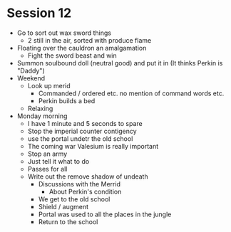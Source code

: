 # Session 12
 - Go to sort out wax sword things
   - 2 still in the air, sorted with produce flame
 - Floating over the cauldron an amalgamation
   - Fight the sword beast and win
 - Summon soulbound doll (neutral good) and put it in (It thinks Perkin is "Daddy")
 - Weekend
   - Look up merid
     - Commanded / ordered etc. no mention of command words etc.
     - Perkin builds a bed
   - Relaxing
 - Monday morning
   - I have 1 minute and 5 seconds to spare
   - Stop the imperial counter contigency
   - use the portal undetr the old school
   - The coming war Valesium is really important
   - Stop an army
   - Just tell it what to do
   - Passes for all
   - Write out the remove shadow of undeath
     - Discussions with the Merrid
       - About Perkin's condition
     - We get to the old school
     - Shield / augment
     - Portal was used to all the places in the jungle
     - Return to the school